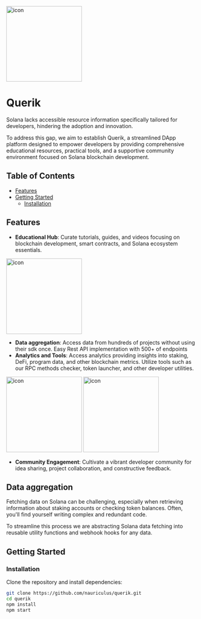 </p>                                                                                                                                                         <align="center">
  <img src="https://media.discordapp.net/attachments/1161769361334341664/1227152360430637078/favicon.png?ex=66275db2&is=6614e8b2&hm=3509edca6fa44a72fc9135d31b89d1f3beed369dc932398d3877858037771efc&=&format=webp&quality=lossless" alt="icon" width="200"/>
</p>

# Querik

Solana lacks accessible resource information specifically tailored for developers, hindering the adoption and innovation.

To address this gap, we aim to establish Querik, a streamlined DApp platform designed to empower developers by providing comprehensive educational resources, practical tools, and a supportive community environment focused on Solana blockchain development.

## Table of Contents

- [Features](#features)
- [Getting Started](#getting-started)
  - [Installation](#installation)

## Features

- **Educational Hub**: Curate tutorials, guides, and videos focusing on blockchain development, smart contracts, and Solana ecosystem essentials.
<img src="https://github.com/nauriculus/Querik/assets/24634581/1689f05f-090e-4c08-b232-eab7b9f12402" alt="icon" width="200"/>

- **Data aggregation**: Access data from hundreds of projects without using their sdk once. ​Easy Rest API implementation with 500+ of endpoints​
- **Analytics and Tools**: Access analytics providing insights into staking, DeFi, program data, and other blockchain metrics. Utilize tools such as our RPC methods checker, token launcher, and other developer utilities.
  
<img src="https://github.com/nauriculus/Querik/assets/24634581/d18025ef-4e8a-462d-af03-cb2773e0308e" alt="icon" width="200"/>

<img src="https://github.com/nauriculus/Querik/assets/24634581/27fff9cf-3a2c-4fcc-9ce3-cf74ea4d1ba0" alt="icon" width="200"/>


- **Community Engagement**: Cultivate a vibrant developer community for idea sharing, project collaboration, and constructive feedback.

## Data aggregation
Fetching data on Solana can be challenging, especially when retrieving information about staking accounts or checking token balances. Often, you'll find yourself writing complex and redundant code.

To streamline this process we are abstracting Solana data fetching into reusable utility functions and webhook hooks for any data.

## Getting Started

### Installation

Clone the repository and install dependencies:

```bash
git clone https://github.com/nauriculus/querik.git
cd querik
npm install
npm start
